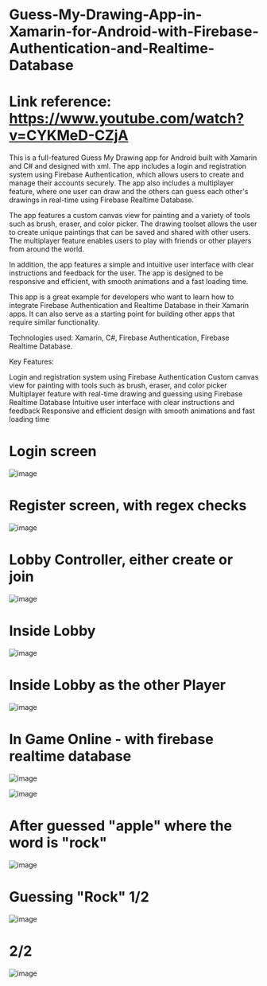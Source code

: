 # Guess-My-Drawing-App-in-Xamarin-for-Android-with-Firebase-Authentication-and-Realtime-Database

# Link reference: https://www.youtube.com/watch?v=CYKMeD-CZjA

This is a full-featured Guess My Drawing app for Android built with Xamarin and C# and designed with xml. The app includes a login and registration system using Firebase Authentication, which allows users to create and manage their accounts securely. The app also includes a multiplayer feature, where one user can draw and the others can guess each other's drawings in real-time using Firebase Realtime Database.

The app features a custom canvas view for painting and a variety of tools such as brush, eraser, and color picker. The drawing toolset allows the user to create unique paintings that can be saved and shared with other users. The multiplayer feature enables users to play with friends or other players from around the world.

In addition, the app features a simple and intuitive user interface with clear instructions and feedback for the user. The app is designed to be responsive and efficient, with smooth animations and a fast loading time.

This app is a great example for developers who want to learn how to integrate Firebase Authentication and Realtime Database in their Xamarin apps. It can also serve as a starting point for building other apps that require similar functionality.

Technologies used: Xamarin, C#, Firebase Authentication, Firebase Realtime Database.

Key Features:

Login and registration system using Firebase Authentication
Custom canvas view for painting with tools such as brush, eraser, and color picker
Multiplayer feature with real-time drawing and guessing using Firebase Realtime Database
Intuitive user interface with clear instructions and feedback
Responsive and efficient design with smooth animations and fast loading time

# Login screen
![image](https://github.com/grloper/Guess-My-Drawing-App-in-Xamarin-for-Android-with-Firebase-Authentication-and-Realtime-Database/assets/72247422/2ea42a4e-7e38-468c-bc4e-b0a6bbfa1d0b)

# Register screen, with regex checks
![image](https://github.com/grloper/Guess-My-Drawing-App-in-Xamarin-for-Android-with-Firebase-Authentication-and-Realtime-Database/assets/72247422/1bc22111-e8b0-465c-aa17-9a4f65dce250)

# Lobby Controller, either create or join
![image](https://github.com/grloper/Guess-My-Drawing-App-in-Xamarin-for-Android-with-Firebase-Authentication-and-Realtime-Database/assets/72247422/3b9f52ee-28cc-4650-82a8-4b8ff14fe050)

# Inside Lobby
![image](https://github.com/grloper/Guess-My-Drawing-App-in-Xamarin-for-Android-with-Firebase-Authentication-and-Realtime-Database/assets/72247422/103f4243-c3a0-4ebd-8afd-4e744e75ba8b)

# Inside Lobby as the other Player
![image](https://github.com/grloper/Guess-My-Drawing-App-in-Xamarin-for-Android-with-Firebase-Authentication-and-Realtime-Database/assets/72247422/37e2cafd-7463-4970-be1d-0462dd66f0fc)

# In Game Online - with firebase realtime database
![image](https://github.com/grloper/Guess-My-Drawing-App-in-Xamarin-for-Android-with-Firebase-Authentication-and-Realtime-Database/assets/72247422/60a55cd7-1c64-4fe1-b141-061fb51dacbe)

![image](https://github.com/grloper/Guess-My-Drawing-App-in-Xamarin-for-Android-with-Firebase-Authentication-and-Realtime-Database/assets/72247422/13577ddd-c6aa-4905-8240-745a40cd62fc)


# After guessed "apple" where the word is "rock"
![image](https://github.com/grloper/Guess-My-Drawing-App-in-Xamarin-for-Android-with-Firebase-Authentication-and-Realtime-Database/assets/72247422/06d27793-7d1b-4254-9ef0-665d1ff567e7)

# Guessing "Rock" 1/2
![image](https://github.com/grloper/Guess-My-Drawing-App-in-Xamarin-for-Android-with-Firebase-Authentication-and-Realtime-Database/assets/72247422/ba04ea58-58ce-45da-8a80-cf7436767dc6)

# 2/2
![image](https://github.com/grloper/Guess-My-Drawing-App-in-Xamarin-for-Android-with-Firebase-Authentication-and-Realtime-Database/assets/72247422/48dff77a-4620-4372-b3e6-3b2eeadbd1b1)
